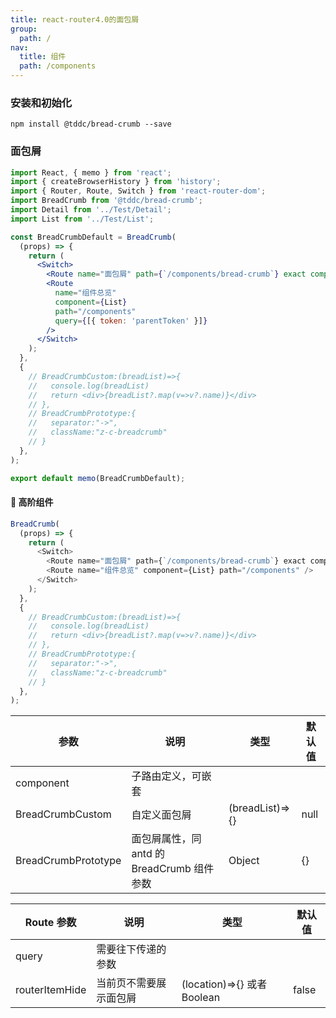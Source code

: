 ```yaml
---
title: react-router4.0的面包屑
group:
  path: /
nav:
  title: 组件
  path: /components
---
```


### 安装和初始化

```
npm install @tddc/bread-crumb --save
```

### 面包屑

```jsx
import React, { memo } from 'react';
import { createBrowserHistory } from 'history';
import { Router, Route, Switch } from 'react-router-dom';
import BreadCrumb from '@tddc/bread-crumb';
import Detail from '../Test/Detail';
import List from '../Test/List';

const BreadCrumbDefault = BreadCrumb(
  (props) => {
    return (
      <Switch>
        <Route name="面包屑" path={`/components/bread-crumb`} exact component={Detail} />
        <Route
          name="组件总览"
          component={List}
          path="/components"
          query={[{ token: 'parentToken' }]}
        />
      </Switch>
    );
  },
  {
    // BreadCrumbCustom:(breadList)=>{
    //   console.log(breadList)
    //   return <div>{breadList?.map(v=>v?.name)}</div>
    // },
    // BreadCrumbPrototype:{
    //   separator:"->",
    //   className:"z-c-breadcrumb"
    // }
  },
);

export default memo(BreadCrumbDefault);
```

#### 🚀 高阶组件

```javascript
BreadCrumb(
  (props) => {
    return (
      <Switch>
        <Route name="面包屑" path={`/components/bread-crumb`} exact component={Detail} />
        <Route name="组件总览" component={List} path="/components" />
      </Switch>
    );
  },
  {
    // BreadCrumbCustom:(breadList)=>{
    //   console.log(breadList)
    //   return <div>{breadList?.map(v=>v?.name)}</div>
    // },
    // BreadCrumbPrototype:{
    //   separator:"->",
    //   className:"z-c-breadcrumb"
    // }
  },
);
```

| 参数                | 说明                                       | 类型            | 默认值 |
| ------------------- | ------------------------------------------ | --------------- | ------ |
| component           | 子路由定义，可嵌套                         |                 |        |
| BreadCrumbCustom    | 自定义面包屑                               | (breadList)=>{} | null   |
| BreadCrumbPrototype | 面包屑属性，同 antd 的 BreadCrumb 组件参数 | Object          | {}     |

| Route 参数     | 说明                   | 类型                        | 默认值 |
| -------------- | ---------------------- | --------------------------- | ------ |
| query          | 需要往下传递的参数     |                             |        |
| routerItemHide | 当前页不需要展示面包屑 | (location)=>{} 或者 Boolean | false  |
